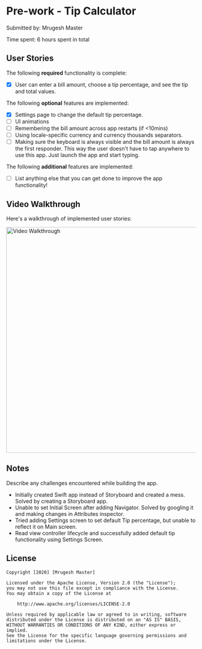 # Pre-work - Tip Calculator

Submitted by: Mrugesh Master

Time spent: 6 hours spent in total

## User Stories

The following **required** functionality is complete:

* [x] User can enter a bill amount, choose a tip percentage, and see the tip and total values.

The following **optional** features are implemented:
* [x] Settings page to change the default tip percentage.
* [ ] UI animations
* [ ] Remembering the bill amount across app restarts (if <10mins)
* [ ] Using locale-specific currency and currency thousands separators.
* [ ] Making sure the keyboard is always visible and the bill amount is always the first responder. This way the user doesn't have to tap anywhere to use this app. Just launch the app and start typing.

The following **additional** features are implemented:

- [ ] List anything else that you can get done to improve the app functionality!

## Video Walkthrough 

Here's a walkthrough of implemented user stories:

<img src='https://imgur.com/U8m82de.gif' title='Video Walkthrough' width='' alt='Video Walkthrough' height=600/>

## Notes

Describe any challenges encountered while building the app.

* Initially created Swift app instead of Storyboard and created a mess. Solved by creating a Storyboard app.
* Unable to set Initial Screen after adding Navigator. Solved by googling it and making changes in Attributes inspector.
* Tried adding Settings screen to set default Tip percentage, but unable to reflect it on Main screen.
* Read view controller lifecycle and successfully added default tip functionality using Settings Screen.

## License

    Copyright [2020] [Mrugesh Master]

    Licensed under the Apache License, Version 2.0 (the "License");
    you may not use this file except in compliance with the License.
    You may obtain a copy of the License at

        http://www.apache.org/licenses/LICENSE-2.0

    Unless required by applicable law or agreed to in writing, software
    distributed under the License is distributed on an "AS IS" BASIS,
    WITHOUT WARRANTIES OR CONDITIONS OF ANY KIND, either express or implied.
    See the License for the specific language governing permissions and
    limitations under the License.
